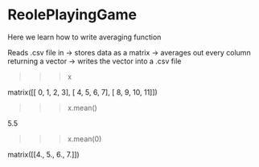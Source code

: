 # ReolePlayingGame
Here we learn how to write averaging function

Reads .csv file in -> stores data as a matrix -> averages out every column returning a vector -> writes the vector into a .csv file

>>> x

matrix([[ 0,  1,  2,  3],
        [ 4,  5,  6,  7],
        [ 8,  9, 10, 11]])
        
        
>>> x.mean()


5.5


>>> x.mean(0)


matrix([[4., 5., 6., 7.]])
